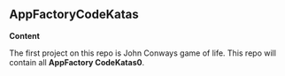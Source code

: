 ## AppFactoryCodeKatas

<b>Content</b>

The first project on this repo is John Conways game of life. This repo will contain all <b>AppFactory CodeKatas0</b>.
